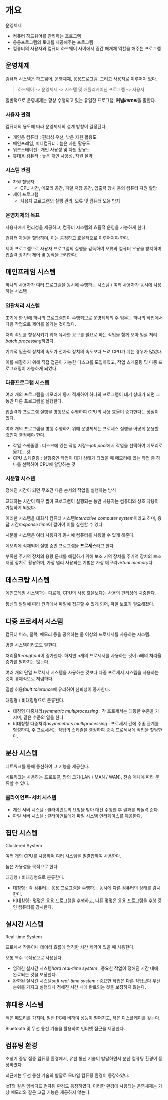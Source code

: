 # 개요

운영체제

- 컴퓨터 하드웨어를 관리하는 프로그램
- 응용프로그램의 토대를 제공해주는 프로그램
- 컴퓨터의 사용자와 컴퓨터 하드웨어 사이에서 중간 매개체 역할을 해주는 프로그램

## 운영체제

컴퓨터 시스템은 하드웨어, 운영체제, 응용프로그램, 그리고 사용자로 이루어져 있다.

> 하드웨어 -> 운영체제 -> 시스템 및 애플리케이션 프로그램 -> 사용자

일반적으로 운영체제는 항상 수행되고 있는 유일한 프로그램, **커널*kernel***을 말한다.

### 사용자 관점

컴퓨터의 용도에 따라 운영체제의 설계 방향이 결정된다.

- 개인용 컴퓨터 : 편리성 우선, 낮은 자원 활용도
- 메인프레임, 미니컴퓨터 : 높은 자원 활용도
- 워크스테이션 : 개인 사용성 및 자원 활용도
- 휴대용 컴퓨터 : 높은 개인 사용성, 자원 절약

### 시스템 관점

- 자원 할당자
  - CPU 시간, 메모리 공간, 파일 저장 공간, 입출력 장치 등의 컴퓨터 자원 할당
- 제어 프로그램
  - 사용자 프로그램의 실행 관리, 오류 및 컴퓨터 오용 방지

### 운영체제의 목표

사용자에게 편리성을 제공하고, 컴퓨터 시스템의 효율적 운영을 가능하게 한다.

컴퓨터 자원을 할당하며, 이는 공정하고 효율적으로 이루어져야 한다.

제어 프로그램으로 사용자 프로그램의 실행을 감독하여 오류와 컴퓨터 오용을 방지하며, 입출력 장치의 제어 및 동작을 관리한다.

## 메인프레임 시스템

하나의 사용자가 여러 프로그램을 동시에 수행하는 시스템 / 여러 사용자가 동시에 사용하는 시스템

### 일괄처리 시스템

초기에 한 번에 하나의 프로그램만이 수행되므로 운영체제의 주 임무는 하나의 작업에서 다음 작업으로 제어를 옮기는 것이었다.

처리 속도를 향상시키기 위해 유사한 요구를 필요로 하는 작업을 함께 모아 일괄 처리*batch processing*하였다.

기계적 입출력 장치의 속도가 전자적 장치의 속도보다 느려 CPU가 쉬는 경우가 많았다.

이를 해결하기 위해 직접 접근이 가능한 디스크를 도입하였고, 작업 스케줄링 및 다중 프로그래밍이 가능하게 되었다.

### 다중프로그램 시스템

여러 개의 프로그램을 메모리에 동시 적재하여 하나의 프로그램이 대기 상태가 되면 그 동안 다른 프로그램을 실행한다.

입출력과 프로그램 실행을 병행으로 수행하여 CPU의 사용 효율이 증가한다는 장점이 있다.

여러 개의 프로그램을 병행 수행하기 위해 운영체제는 프로세스 실행을 어떻게 운용할 것인지 결정해야 한다.

- 작업 스케줄링 : 디스크에 있는 작업 저장소*job pool*에서 작업을 선택하여 메모리로 옮기는 것
- CPU 스케줄링 : 실행중인 작업이 대기 상태가 되었을 때 메모리에 있는 작업 중 하나를 선택하여 CPU에 할당하는 것

### 시분할 시스템

정해진 시간이 되면 무조건 다음 순서의 작업을 실행하는 방식

교대하는 시간이 매우 짧아 프로그램이 실행되는 동안 사용자는 컴퓨터와 상호 작용이 가능하게 되었다.

이러한 시스템을 대화식 컴퓨터 시스템*interactive computer system*이라고 하며, 응답 시간*response time*이 짧아야 이를 실현할 수 있다.

시분할 시스템은 여러 사용자가 동시에 컴퓨터를 사용할 수 있게 해준다.

메모리에 적재되어 실행 중인 프로그램을 **프로세스**라고 한다.

부족한 주기억 장치의 용량 문제를 해결하기 위해 보조 기억 장치를 주기억 장치의 보조 저장 장치로 활용하며, 가장 널리 사용되는 기법은 가상 메모리*virtual memory*다.

## 데스크탑 시스템

메인프레임 시스템과는 다르게, CPU의 사용 효율보다는 사용의 편리성에 치중한다.

통신의 발달에 따라 원격에서 파일에 접근할 수 있게 되어, 파일 보호가 필요해졌다.

## 다중 프로세서 시스템

컴퓨터 버스, 클럭, 메모리 등을 공유하는 둘 이상의 프로세서를 사용하는 시스템.

병렬 시스템이라고도 말한다.

처리율*throughput*이 증가한다. 하지만 n개의 프로세서를 사용하는 것이 n배의 처리율 증가를 말하지는 않는다.

여러 개의 단일 프로세서 시스템을 사용하는 것보다 다중 프로세서 시스템을 사용하는 것이 경제적으로 저렴하다.

결함 허용*fault tolerance*에 유리하여 신뢰성이 증가한다.

대칭형 / 비대칭형으로 분류된다.

- 대칭형 다중처리*symmetric multiprocessing* : 각 프로세서는 대등한 수준을 가지며, 같은 수준의 일을 한다.
- 비대칭형 다중처리*asymmetrics multiprocessing* : 프로세서 간에 주종 관계를 형성하여, 주 프로세서는 작업의 스케줄을 결정하여 종속 프로세서에 작업을 할당한다.

## 분산 시스템

네트워크를 통해 통신하여 그 기능을 제공한다.

네트워크는 사용하는 프로토콜, 망의 크기(LAN / MAN / WAN), 전송 매체에 따라 분류할 수 있다.

### 클라이언트-서버 시스템

- 계산 서버 시스템 : 클라이언트의 요청을 받아 대신 수행한 후 결과를 되돌려 준다.
- 파일 서버 시스템 : 클라이언트에게 파일 시스템 인터페이스를 제공한다.

## 집단 시스템

Clustered System

여러 개의 CPU를 사용하며 여러 시스템을 밀결합하여 사용한다.

높은 가용성을 목적으로 한다.

대칭형 / 비대칭형으로 분류한다.

- 대칭형 : 각 컴퓨터는 응용 프로그램을 수행하는 동시에 다른 컴퓨터의 상태를 감시한다.
- 비대칭형 : 몇몇은 응용 프로그램을 수행하고, 다른 몇몇은 응용 프로그램을 수행 중인 컴퓨터를 감시한다.

## 실시간 시스템

Real-time System

프로세서 작동이나 데이터 흐름에 엄격한 시간 제약이 있을 때 사용한다.

보통 특수 목적용으로 사용된다.

- 엄격한 실시간 시스템*hard real-time system* : 중요한 작업이 정해진 시간 내에 완료되는 것을 보장한다.
- 완화된 실시간 시스템*soft real-time system* : 중요한 작업은 다른 작업보다 우선순위를 가지고 실행되나 정해진 시간 내에 완료되는 것을 보장하지 않는다.

## 휴대용 시스템

적은 메모리를 가지며, 일반 PC에 비하여 성능이 떨어지고, 작은 디스플레이를 갖는다.

Bluetooth 및 무선 통신 기술을 활용하여 인터넷 접근을 제공한다.

## 컴퓨팅 환경

초창기 중앙 집중 컴퓨팅 환경에서, 유선 통신 기술이 발달하면서 분산 컴퓨팅 환경이 등장하였다.

최근에는 무선 통신 기술의 발달로 모바일 컴퓨팅 환경이 등장하였다.

IoT와 같은 임베디드 컴퓨팅 환경도 등장하였다. 이러한 환경에 사용되는 운영체제는 가상 메모리와 같은 고급 기능은 제공하지 않는다.